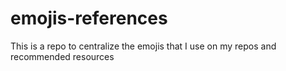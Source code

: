 # emojis-references
This is a repo to centralize the emojis that I use on my repos and recommended resources
